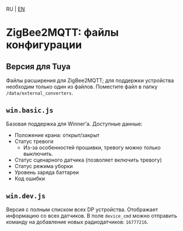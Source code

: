 RU | [EN](README_en.md)

# ZigBee2MQTT: файлы конфигурации
## Версия для Tuya 
Файлы расширения для ZigBee2MQTT; для поддержки устройства необходим только один из файлов. 
Поместите файл в папку `/data/external_converters`. 

## `win.basic.js`
Базовая поддержка для Winner'а. Доступные данные:
- Положение крана: открыт/закрыт
- Статус тревоги
  - Из-за особенностей прошивки, тревогу можно только выключить.
- Статус сценарного датчика (позволяет включить тревогу)
- Статус режима уборки
- Уровень заряда баттареи
- Код ошибки

## `win.dev.js`
Версия с полным списком всех DP устройства. Отображает информацию со всех датчиков. В поле `device_cmd` можно отправить команду на добавление новых радиодатчиков: `16777216`. 
